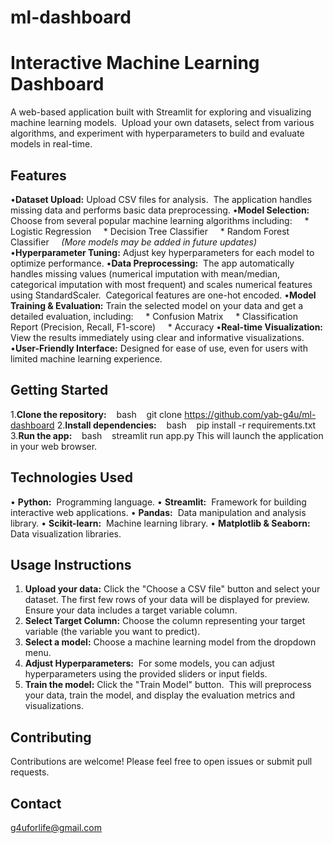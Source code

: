 # ml-dashboard
# Interactive Machine Learning Dashboard
A web-based application built with Streamlit for exploring and visualizing machine learning models.  Upload your own datasets, select from various algorithms, and experiment with hyperparameters to build and evaluate models in real-time.
## Features
•**Dataset Upload:** Upload CSV files for analysis.  The application handles missing data and performs basic data preprocessing.
•**Model Selection:** Choose from several popular machine learning algorithms including:
    * Logistic Regression
    * Decision Tree Classifier
    * Random Forest Classifier
    *(More models may be added in future updates)*
•**Hyperparameter Tuning:** Adjust key hyperparameters for each model to optimize performance.
•**Data Preprocessing:**  The app automatically handles missing values (numerical imputation with mean/median, categorical imputation with most frequent) and scales numerical features using StandardScaler.  Categorical features are one-hot encoded.
•**Model Training & Evaluation:** Train the selected model on your data and get a detailed evaluation, including:
    * Confusion Matrix
    * Classification Report (Precision, Recall, F1-score)
    * Accuracy
•**Real-time Visualization:**  View the results immediately using clear and informative visualizations.
•**User-Friendly Interface:** Designed for ease of use, even for users with limited machine learning experience.

## Getting Started

1.**Clone the repository:**
   
bash
   git clone <https://github.com/yab-g4u/ml-dashboard>
2.**Install dependencies:**
   
bash
   pip install -r requirements.txt
3.**Run the app:**
   
bash
   streamlit run app.py
This will launch the application in your web browser.

## Technologies Used

• **Python:**  Programming language.
• **Streamlit:**  Framework for building interactive web applications.
• **Pandas:**  Data manipulation and analysis library.
• **Scikit-learn:**  Machine learning library.
• **Matplotlib & Seaborn:** Data visualization libraries.


## Usage Instructions

1. **Upload your data:** Click the "Choose a CSV file" button and select your dataset. The first few rows of your data will be displayed for preview.  Ensure your data includes a target variable column.
2. **Select Target Column:** Choose the column representing your target variable (the variable you want to predict).
3. **Select a model:** Choose a machine learning model from the dropdown menu.
4. **Adjust Hyperparameters:**  For some models, you can adjust hyperparameters using the provided sliders or input fields.
5. **Train the model:** Click the "Train Model" button.  This will preprocess your data, train the model, and display the evaluation metrics and visualizations.


## Contributing

Contributions are welcome! Please feel free to open issues or submit pull requests.

## Contact

g4uforlife@gmail.com

